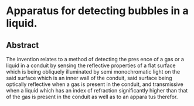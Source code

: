 # Apparatus for detecting bubbles in a liquid.

## Abstract
The invention relates to a method of detecting the pres ence of a gas or a liquid in a conduit by sensing the reflective properties of a flat surface which is being obliquely illuminated by semi monochromatic light on the said surface which is an inner wall of the conduit, said surface being optically reflective when a gas is present in the conduit, and transmissive when a liquid which has an index of refraction significantly higher than that of the gas is present in the conduit as well as to an appara tus therefor.